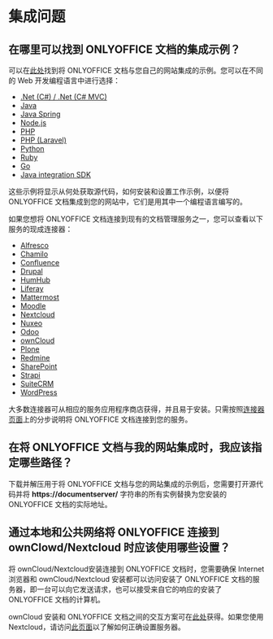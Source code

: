 ﻿---
sidebar_position: -6
---

# 集成问题

## 在哪里可以找到 ONLYOFFICE 文档的集成示例？

可以在[此处](../../samples/language-specific-examples/language-specific-examples.md)找到将 ONLYOFFICE 文档与您自己的网站集成的示例。您可以在不同的 Web 开发编程语言中进行选择：

- [.Net (C#) / .Net (C# MVC)](../../samples/language-specific-examples/net-example.md)
- [Java](../../samples/language-specific-examples/java-example.md)
- [Java Spring](../../samples/language-specific-examples/java-spring-example.md)
- [Node.js](../../samples/language-specific-examples/nodejs-example.md)
- [PHP](../../samples/language-specific-examples/php-example.md)
- [PHP (Laravel)](../../samples/language-specific-examples/php-laravel-example.md)
- [Python](../../samples/language-specific-examples/python-example.md)
- [Ruby](../../samples/language-specific-examples/ruby-example.md)
- [Go](../../samples/language-specific-examples/go-example.md)
- [Java integration SDK](../../samples/language-specific-examples/java-integration-sdk.md)

这些示例将显示从何处获取源代码，如何安装和设置工作示例，以便将 ONLYOFFICE 文档集成到您的网站中，它们是用其中一个编程语言编写的。

如果您想将 ONLYOFFICE 文档连接到现有的文档管理服务之一，您可以查看以下服务的现成连接器：

- [Alfresco](../../get-started/ready-to-use-connectors/alfresco-integration.md)
- [Chamilo](../../get-started/ready-to-use-connectors/chamilo-integration.md)
- [Confluence](../../get-started/ready-to-use-connectors/confluence-integration.md)
- [Drupal](../../get-started/ready-to-use-connectors/drupal-integration.md)
- [HumHub](../../get-started/ready-to-use-connectors/humhub-integration.md)
- [Liferay](../../get-started/ready-to-use-connectors/liferay-integration.md)
- [Mattermost](../../get-started/ready-to-use-connectors/mattermost-integration.md)
- [Moodle](../../get-started/ready-to-use-connectors/moodle-integration.md)
- [Nextcloud](../../get-started/ready-to-use-connectors/nextcloud-integration.md)
- [Nuxeo](../../get-started/ready-to-use-connectors/nuxeo-integration.md)
- [Odoo](../../get-started/ready-to-use-connectors/odoo-integration.md)
- [ownCloud](../../get-started/ready-to-use-connectors/owncloud-integration.md)
- [Plone](../../get-started/ready-to-use-connectors/plone-integration.md)
- [Redmine](../../get-started/ready-to-use-connectors/redmine-integration.md)
- [SharePoint](../../get-started/ready-to-use-connectors/sharepoint-integration.md)
- [Strapi](../../get-started/ready-to-use-connectors/strapi-integration.md)
- [SuiteCRM](../../get-started/ready-to-use-connectors/suitecrm-integration.md)
- [WordPress](../../get-started/ready-to-use-connectors/wordpress-integration.md)

大多数连接器可从相应的服务应用程序商店获得，并且易于安装。只需按照[连接器页面](../../get-started/ready-to-use-connectors/nextcloud-integration.md)上的分步说明将 ONLYOFFICE 文档连接到您的服务。

## 在将 ONLYOFFICE 文档与我的网站集成时，我应该指定哪些路径？

下载并解压用于将 ONLYOFFICE 文档与您的网站集成的示例后，您需要打开源代码并将 **https\://documentserver/** 字符串的所有实例替换为您安装的 ONLYOFFICE 文档的实际地址。

## 通过本地和公共网络将 ONLYOFFICE 连接到 ownClowd/Nextcloud 时应该使用哪些设置？

将 ownCloud/Nextcloud安装连接到 ONLYOFFICE 文档时，您需要确保 Internet 浏览器和 ownCloud/Nextcloud 安装都可以访问安装了 ONLYOFFICE 文档的服务器，即一台可以向它发送请求，也可以接受来自它的响应的安装了 ONLYOFFICE 文档的计算机。

ownCloud 安装和 ONLYOFFICE 文档之间的交互方案可在[此处](../../get-started/ready-to-use-connectors/owncloud-integration.md#configuring-owncloud-onlyoffice-integration-app)获得。如果您使用 Nextcloud，请访问[此页面](../../get-started/ready-to-use-connectors/nextcloud-integration.md#configuring-nextcloud-onlyoffice-integration-app)以了解如何正确设置服务器。
